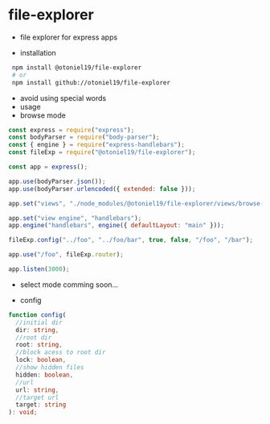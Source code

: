 # file-explorer

- file explorer for express apps

- installation

```sh
 npm install @otoniel19/file-explorer
 # or
 npm install github://otoniel19/file-explorer
```

- avoid using special words
- usage
- browse mode

```js
const express = require("express");
const bodyParser = require("body-parser");
const { engine } = require("express-handlebars");
const fileExp = require("@otoniel19/file-explorer");

const app = express();

app.use(bodyParser.json());
app.use(bodyParser.urlencoded({ extended: false }));

app.set("views", "./node_modules/@otoniel19/file-explorer/views/browse-mode/");

app.set("view engine", "handlebars");
app.engine("handlebars", engine({ defaultLayout: "main" }));

fileExp.config("../foo", "../foo/bar", true, false, "/foo", "/bar");

app.use("/foo", fileExp.router);

app.listen(3000);
```

- select mode comming soon...

- config

```ts
function config(
  //initial dir
  dir: string,
  //root dir
  root: string,
  //block acess to root dir
  lock: boolean,
  //show hidden files
  hidden: boolean,
  //url
  url: string,
  //target url
  target: string
): void;
```
